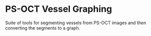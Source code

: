 # PS-OCT Vessel Graphing
Suite of tools for segmenting vessels from PS-OCT images and then converting the segments to a graph.
